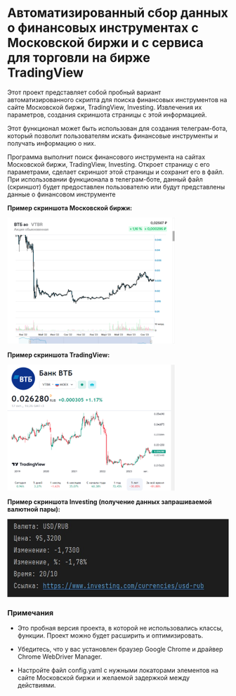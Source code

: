 # Автоматизированный сбор данных о финансовых инструментах с Московской биржи и с сервиса для торговли на бирже TradingView

Этот проект представляет собой пробный вариант автоматизированного скрипта для поиска финансовых инструментов на сайте 
Московской биржи, TradingView, Investing. Извлечения их параметров, создания скриншота страницы с этой информацией. 

Этот функционал может быть использован для создания телеграм-бота, 
который позволит пользователям искать финансовые инструменты и получать информацию о них.

Программа выполнит поиск финансового инструмента на сайтах Московской биржи, TradingView, Investing.
Откроет страницу с его параметрами, сделает скриншот этой страницы и сохранит его в файл.
При использовании функционала в телеграм-боте, данный файл (скриншот) будет предоставлен пользователю или будут 
представлены данные о финансовом инструменте

**Пример скриншота Московской биржи:**

<img src="screenshot.png" height="286" width="381"/>

**Пример скриншота TradingView:**

<img src="screenshot_tw.png" height="286" width="381"/>

**Пример скриншота Investing (получение данных запрашиваемой валютной пары):**

<img src="inv_currencies.jpg" height="177" width="604"/>


### Примечания

- Это пробная версия проекта, в которой не использовались классы, функции. Проект можно будет расширить и оптимизировать.

- Убедитесь, что у вас установлен браузер Google Chrome и драйвер Chrome WebDriver Manager.

- Настройте файл config.yaml с нужными локаторами элементов на сайте Московской биржи и желаемой задержкой между действиями.



